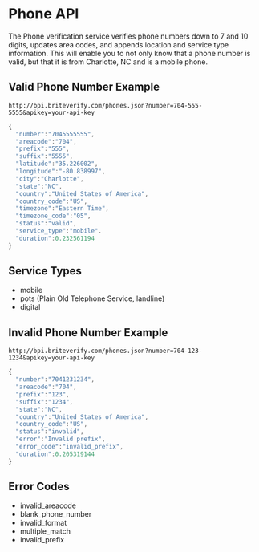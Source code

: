 Phone API
=========

The Phone verification service verifies phone numbers down to 7 and 10 digits, updates area codes, and appends location and service type information. This will enable you to not only know that a phone number is valid, but that it is from Charlotte, NC and is a mobile phone.

Valid Phone Number Example
--------------------------

```text
http://bpi.briteverify.com/phones.json?number=704-555-5555&apikey=your-api-key
```

```JavaScript
{
  "number":"7045555555",
  "areacode":"704",
  "prefix":"555",
  "suffix":"5555",
  "latitude":"35.226002",
  "longitude":"-80.838997",
  "city":"Charlotte",
  "state":"NC",
  "country":"United States of America",
  "country_code":"US",
  "timezone":"Eastern Time",
  "timezone_code":"05",
  "status":"valid",
  "service_type":"mobile".
  "duration":0.232561194
}
```

Service Types
-------------
* mobile
* pots (Plain Old Telephone Service, landline)
* digital

Invalid Phone Number Example
----------------------------

```text
http://bpi.briteverify.com/phones.json?number=704-123-1234&apikey=your-api-key
```

```JavaScript
{
  "number":"7041231234",
  "areacode":"704",
  "prefix":"123",
  "suffix":"1234",
  "state":"NC",
  "country":"United States of America",
  "country_code":"US",
  "status":"invalid",
  "error":"Invalid prefix",
  "error_code":"invalid_prefix",
  "duration":0.205319144
}
```

Error Codes
-----------

* invalid_areacode
* blank_phone_number
* invalid_format
* multiple_match
* invalid_prefix